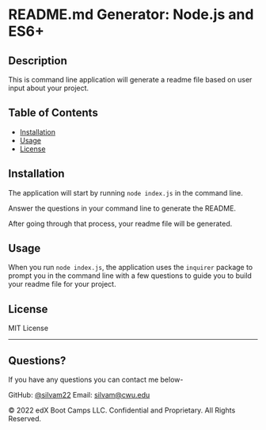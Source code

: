 # README.md Generator: Node.js and ES6+

## Description 
  
This is command line application will generate a readme file based on user input about your project.

## Table of Contents
* [Installation](#installation)
* [Usage](#usage)
* [License](#license)
  

## Installation

The application will start by running `node index.js` in the command line.

Answer the questions in your command line to generate the README.

After going through that process, your readme file will be generated.

## Usage 

When you run `node index.js`, the application uses the `inquirer` package to prompt you in the command line with a few questions to guide you to build your readme file for your project.

## License

MIT License

---

## Questions?

If you have any questions you can contact me below-

GitHub: [@silvam22](https://github.com/silvam22/Miriam-GRWMF)
Email: silvam@cwu.edu

© 2022 edX Boot Camps LLC. Confidential and Proprietary. All Rights Reserved.

